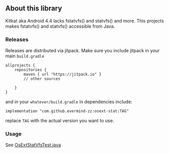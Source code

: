 ## About this library
Kitkat aka Android 4.4 lacks fstatvfs() and statvfs() and more.
This projects makes fstatvfs() and statvfs() accessible from Java.

### Releases
Releases are distributed via jitpack. Make sure you include jitpack in
your main `build.gradle`
```
allprojects {
    repositories {
        maven { url "https://jitpack.io" }
        // other sources

    }
}
```

and in your `whatever/build.gradle` in dependencies include:
```
implementation "com.github.evermind-zz:osext-stat:TAG"
```
replace `TAG` with the actual version you want to use.

### Usage
See [OsExtStatVfsTest.java](osext-stat/src/androidTest/java/com/github/evermindzz/osext/system/OsExtStatVfsTest.java)
